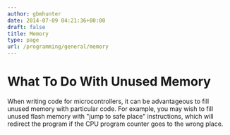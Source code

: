```yaml
---
author: gbmhunter
date: 2014-07-09 04:21:36+00:00
draft: false
title: Memory
type: page
url: /programming/general/memory
---
```


# What To Do With Unused Memory





When writing code for microcontrollers, it can be advantageous to fill unused memory with particular code. For example, you may wish to fill unused flash memory with "jump to safe place" instructions, which will redirect the program if the CPU program counter goes to the wrong place.
